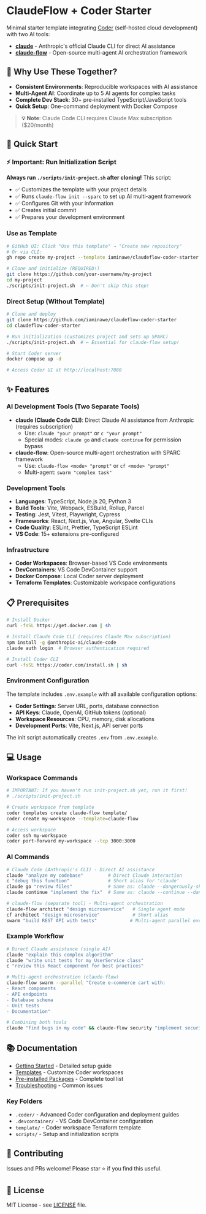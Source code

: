 # ClaudeFlow + Coder Starter

Minimal starter template integrating [Coder](https://github.com/coder/coder) (self-hosted cloud development) with two AI tools:
- **[claude](https://www.npmjs.com/package/@anthropic-ai/claude-code)** - Anthropic's official Claude CLI for direct AI assistance
- **[claude-flow](https://github.com/ruvnet/claude-code-flow)** - Open-source multi-agent AI orchestration framework

## 🤔 Why Use These Together?

- **Consistent Environments**: Reproducible workspaces with AI assistance
- **Multi-Agent AI**: Coordinate up to 5 AI agents for complex tasks
- **Complete Dev Stack**: 30+ pre-installed TypeScript/JavaScript tools
- **Quick Setup**: One-command deployment with Docker Compose

> **💡 Note**: Claude Code CLI requires Claude Max subscription ($20/month)

## 🚀 Quick Start

### ⚡ Important: Run Initialization Script

**Always run `./scripts/init-project.sh` after cloning!** This script:
- ✅ Customizes the template with your project details
- ✅ Runs `claude-flow init --sparc` to set up AI multi-agent framework
- ✅ Configures Git with your information
- ✅ Creates initial commit
- ✅ Prepares your development environment

### Use as Template

```bash
# GitHub UI: Click "Use this template" → "Create new repository"
# Or via CLI:
gh repo create my-project --template iaminawe/claudeflow-coder-starter

# Clone and initialize (REQUIRED!)
git clone https://github.com/your-username/my-project
cd my-project
./scripts/init-project.sh  # ← Don't skip this step!
```

### Direct Setup (Without Template)

```bash
# Clone and deploy
git clone https://github.com/iaminawe/claudeflow-coder-starter
cd claudeflow-coder-starter

# Run initialization (customizes project and sets up SPARC)
./scripts/init-project.sh  # ← Essential for claude-flow setup!

# Start Coder server
docker compose up -d

# Access Coder UI at http://localhost:7080
```

## ✨ Features

### AI Development Tools (Two Separate Tools)
- **claude (Claude Code CLI)**: Direct Claude AI assistance from Anthropic (requires subscription)
  - Use: `claude "your prompt"` or `c "your prompt"`
  - Special modes: `claude go` and `claude continue` for permission bypass
- **claude-flow**: Open-source multi-agent orchestration with SPARC framework
  - Use: `claude-flow <mode> "prompt"` or `cf <mode> "prompt"`
  - Multi-agent: `swarm "complex task"`

### Development Tools
- **Languages**: TypeScript, Node.js 20, Python 3
- **Build Tools**: Vite, Webpack, ESBuild, Rollup, Parcel
- **Testing**: Jest, Vitest, Playwright, Cypress
- **Frameworks**: React, Next.js, Vue, Angular, Svelte CLIs
- **Code Quality**: ESLint, Prettier, TypeScript ESLint
- **VS Code**: 15+ extensions pre-configured

### Infrastructure
- **Coder Workspaces**: Browser-based VS Code environments
- **DevContainers**: VS Code DevContainer support
- **Docker Compose**: Local Coder server deployment
- **Terraform Templates**: Customizable workspace configurations

## 📋 Prerequisites

```bash
# Install Docker
curl -fsSL https://get.docker.com | sh

# Install Claude Code CLI (requires Claude Max subscription)
npm install -g @anthropic-ai/claude-code
claude auth login  # Browser authentication required

# Install Coder CLI
curl -fsSL https://coder.com/install.sh | sh
```

### Environment Configuration

The template includes `.env.example` with all available configuration options:

- **Coder Settings**: Server URL, ports, database connection
- **API Keys**: Claude, OpenAI, GitHub tokens (optional)
- **Workspace Resources**: CPU, memory, disk allocations
- **Development Ports**: Vite, Next.js, API server ports

The init script automatically creates `.env` from `.env.example`.

## 💻 Usage

### Workspace Commands

```bash
# IMPORTANT: If you haven't run init-project.sh yet, run it first!
# ./scripts/init-project.sh

# Create workspace from template
coder templates create claude-flow template/
coder create my-workspace --template=claude-flow

# Access workspace
coder ssh my-workspace
coder port-forward my-workspace --tcp 3000:3000
```

### AI Commands

```bash
# Claude Code (Anthropic's CLI) - Direct AI assistance
claude "analyze my codebase"         # Direct Claude interaction
c "debug this function"              # Short alias for 'claude'
claude go "review files"             # Same as: claude --dangerously-skip-permissions
claude continue "implement the fix"  # Same as: claude --continue --dangerously-skip-permissions

# claude-flow (separate tool) - Multi-agent orchestration
claude-flow architect "design microservice"   # Single agent mode
cf architect "design microservice"            # Short alias
swarm "build REST API with tests"            # Multi-agent parallel execution
```

### Example Workflow

```bash
# Direct Claude assistance (single AI)
claude "explain this complex algorithm"
claude "write unit tests for my UserService class"
c "review this React component for best practices"

# Multi-agent orchestration (claude-flow)
claude-flow swarm --parallel "Create e-commerce cart with:
- React components
- API endpoints
- Database schema
- Unit tests
- Documentation"

# Combining both tools
claude "find bugs in my code" && claude-flow security "implement security fixes"
```

## 📚 Documentation

- [Getting Started](docs/getting-started.md) - Detailed setup guide
- [Templates](docs/templates.md) - Customize Coder workspaces
- [Pre-installed Packages](docs/pre-installed-packages.md) - Complete tool list
- [Troubleshooting](docs/troubleshooting.md) - Common issues

### Key Folders
- `.coder/` - Advanced Coder configuration and deployment guides
- `.devcontainer/` - VS Code DevContainer configuration
- `template/` - Coder workspace Terraform template
- `scripts/` - Setup and initialization scripts

## 🤝 Contributing

Issues and PRs welcome! Please star ⭐ if you find this useful.

## 📝 License

MIT License - see [LICENSE](LICENSE) file.